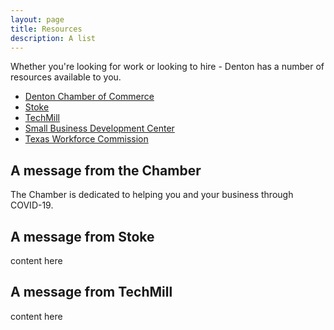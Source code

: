 ```yaml
---
layout: page
title: Resources
description: A list
---
```


Whether you're looking for work or looking to hire - Denton has a number of resources available to you.

- [Denton Chamber of Commerce](https://denton-chamber.org)
- [Stoke](https://stokedenton.com)
- [TechMill](https://techmill.co)
- [Small Business Development Center](http://www.nctc.edu/external-affairs/small-business-development-center/index.html)
- [Texas Workforce Commission](https://www.twc.texas.gov)

## A message from the Chamber

The Chamber is dedicated to helping you and your business through COVID-19.

## A message from Stoke

content here

## A message from TechMill

content here
